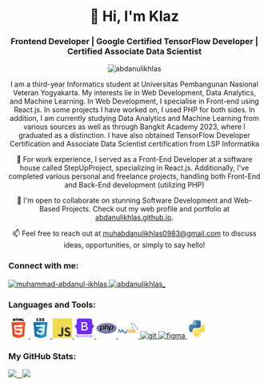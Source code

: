 <h1 align="center">👋 Hi, I'm Klaz</h1>
<h3 align="center">Frontend Developer | Google Certified TensorFlow Developer | Certified Associate Data Scientist</h3>

<p align="center">
  <img src="https://komarev.com/ghpvc/?username=abdanulikhlas&label=Profile%20views&color=0e75b6&style=flat" alt="abdanulikhlas" />
</p>

<p align="center">
  I am a third-year Informatics student at Universitas Pembangunan Nasional Veteran Yogyakarta. My interests lie in Web Development, Data Analytics, and Machine Learning. In Web Development, I specialise in Front-end using React.js. In some projects I have worked on, I used PHP for both sides. In addition, I am currently studying Data Analytics and Machine Learning from various sources as well as through Bangkit Academy 2023, where I graduated as a distinction. I have also obtained TensorFlow Developer Certification and Associate Data Scientist certification from LSP Informatika
</p>


<p align="center">
  💼 For work experience, I served as a Front-End Developer at a software house called StepUpProject, specializing in React.js. Additionally, I've completed various personal and freelance projects, handling both Front-End and Back-End development (utilizing PHP)
</p>

<p align="center">
  🤝 I'm open to collaborate on stunning Software Development and Web-Based Projects. Check out my web profile and portfolio at  <a href="https://abdanulikhlas.github.io/">abdanulikhlas.github.io</a>.
</p>

<p align="center">
  📫 Feel free to reach out at <a href="mailto:muhabdanulikhlas0983@gmail.com">muhabdanulikhlas0983@gmail.com</a> to discuss ideas, opportunities, or simply to say hello!
</p>

<h3 align="left">Connect with me:</h3>
<p align="left">
  <a href="https://linkedin.com/in/muhammad-abdanul-ikhlas" target="_blank">
    <img align="center" src="https://raw.githubusercontent.com/rahuldkjain/github-profile-readme-generator/master/src/images/icons/Social/linked-in-alt.svg" alt="muhammad-abdanul-ikhlas" height="30" width="40" />
  </a>
  <a href="https://instagram.com/abdanulikhlas_" target="blank">
    <img align="center" src="https://raw.githubusercontent.com/rahuldkjain/github-profile-readme-generator/master/src/images/icons/Social/instagram.svg" alt="abdanulikhlas_" height="30" width="40" />
  </a>
</p>

<h3 align="left">Languages and Tools:</h3>
<p align="left">
  <a href="https://www.w3.org/html/" target="_blank" rel="noreferrer">
    <img src="https://raw.githubusercontent.com/devicons/devicon/master/icons/html5/html5-original-wordmark.svg" alt="html5" width="40" height="40"/>
  </a> 
  <a href="https://www.w3schools.com/css/" target="_blank" rel="noreferrer">
    <img src="https://raw.githubusercontent.com/devicons/devicon/master/icons/css3/css3-original-wordmark.svg" alt="css3" width="40" height="40"/>
  </a> 
  <a href="https://developer.mozilla.org/en-US/docs/Web/JavaScript" target="_blank" rel="noreferrer">
    <img src="https://raw.githubusercontent.com/devicons/devicon/master/icons/javascript/javascript-original.svg" alt="javascript" width="40" height="40"/>
  </a> 
  <a href="https://getbootstrap.com" target="_blank" rel="noreferrer">
    <img src="https://raw.githubusercontent.com/devicons/devicon/master/icons/bootstrap/bootstrap-plain-wordmark.svg" alt="bootstrap" width="40" height="40"/>
  </a>
  <a href="https://www.php.net" target="_blank" rel="noreferrer">
    <img src="https://raw.githubusercontent.com/devicons/devicon/master/icons/php/php-original.svg" alt="php" width="40" height="40"/>
  </a> 
  <a href="https://www.mysql.com/" target="_blank" rel="noreferrer">
    <img src="https://raw.githubusercontent.com/devicons/devicon/master/icons/mysql/mysql-original-wordmark.svg" alt="mysql" width="40" height="40"/>
  </a> 
  <a href="https://git-scm.com/" target="_blank" rel="noreferrer">
    <img src="https://www.vectorlogo.zone/logos/git-scm/git-scm-icon.svg" alt="git" width="40" height="40"/>
  </a> 
  <a href="https://www.figma.com/" target="_blank" rel="noreferrer">
    <img src="https://www.vectorlogo.zone/logos/figma/figma-icon.svg" alt="figma" width="40" height="40"/>
  </a> 
  <a href="https://www.python.org" target="_blank" rel="noreferrer">
    <img src="https://raw.githubusercontent.com/devicons/devicon/master/icons/python/python-original.svg" alt="python" width="40" height="40"/>
  </a>
</p>

<h3 align="left">My GitHub Stats:</h3>
<p align="left">
  <a href="https://github.com/Abdanulikhlas">
    <img height="180em" src="https://github-readme-stats-eight-theta.vercel.app/api/top-langs/?username=Abdanulikhlas&layout=compact&langs_count=8&theme=algolia"/>
    &nbsp;
    <img height="180em" src="https://github-readme-stats-eight-theta.vercel.app/api?username=Abdanulikhlas&show_icons=true&theme=algolia&include_all_commits=true&count_private=true"/> 
  </a>
</p>
